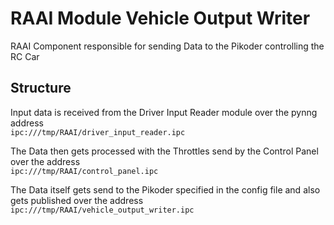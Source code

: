 # RAAI Module Vehicle Output Writer

RAAI Component responsible for sending Data to the Pikoder controlling the RC Car

## Structure
Input data is received from the Driver Input Reader module over the pynng address <br>
``ipc:///tmp/RAAI/driver_input_reader.ipc``

The Data then gets processed with the Throttles send by the Control Panel over the address <br>
``ipc:///tmp/RAAI/control_panel.ipc``

The Data itself gets send to the Pikoder specified in the config file and also gets published over the address <br>
``ipc:///tmp/RAAI/vehicle_output_writer.ipc``
